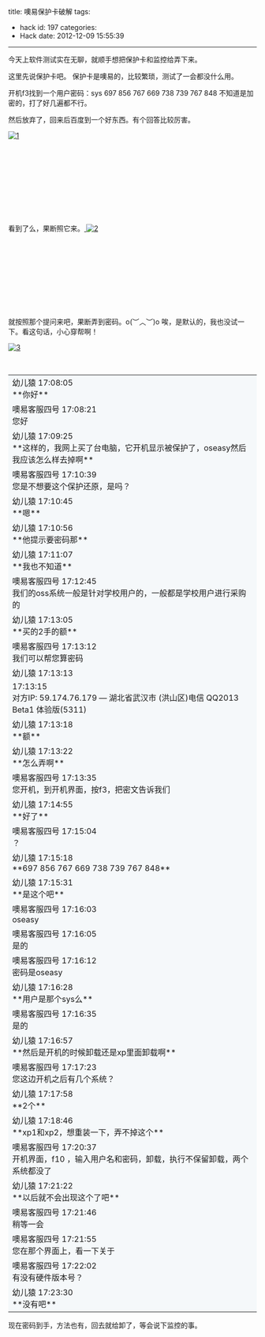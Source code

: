 title: 噢易保护卡破解
tags:
  - hack
id: 197
categories:
  - Hack
date: 2012-12-09 15:55:39
---

今天上软件测试实在无聊，就顺手想把保护卡和监控给弄下来。

这里先说保护卡吧。 保护卡是噢易的，比较繁琐，测试了一会都没什么用。

开机f3找到一个用户密码：sys 697 856 767 669 738 739 767 848 不知道是加密的，打了好几遍都不行。

然后放弃了，回来后百度到一个好东西。有个回答比较厉害。

[![](http://7xnueu.com1.z0.glb.clouddn.com/auto_save_image/2012/12/235546HVx.png "1")](http://7xnueu.com1.z0.glb.clouddn.com/auto_save_image/2012/12/235546HVx.png)

&nbsp;

&nbsp;

&nbsp;

&nbsp;

&nbsp;

看到了么，果断照它来。[
![](http://7xnueu.com1.z0.glb.clouddn.com/auto_save_image/2012/12/235547aSp.png "2")](http://7xnueu.com1.z0.glb.clouddn.com/auto_save_image/2012/12/235547aSp.png)

&nbsp;

&nbsp;

&nbsp;

&nbsp;

&nbsp;

就按照那个提问来吧，果断弄到密码。o(︶︿︶)o 唉，是默认的，我也没试一下。看这句话，小心穿帮啊！

[![](http://7xnueu.com1.z0.glb.clouddn.com/auto_save_image/2012/12/235551hzF.png "3")](http://7xnueu.com1.z0.glb.clouddn.com/auto_save_image/2012/12/235551hzF.png)

&nbsp;
<div id="Curpage">
<table id="ItemTable" width="100%" cellspacing="0">
<tbody>
<tr id="itemId_0" bgcolor="#f5f8fa">
<td id="tn">
<div>
<div>幼儿猿 17:08:05</div>
</div>
<div>**你好**</div></td>
</tr>
<tr id="itemId_1" bgcolor="#f5f8fa">
<td id="tn">
<div>
<div>噢易客服四号 17:08:21</div>
</div>
<div>您好</div></td>
</tr>
<tr id="itemId_2" bgcolor="#f5f8fa">
<td id="tn">
<div>
<div>幼儿猿 17:09:25</div>
</div>
<div>**这样的，我网上买了台电脑，它开机显示被保护了，oseasy然后我应该怎么样去掉啊**</div></td>
</tr>
<tr id="itemId_3" bgcolor="#f5f8fa">
<td id="tn">
<div>
<div>噢易客服四号 17:10:39</div>
</div>
<div>您是不想要这个保护还原，是吗？</div></td>
</tr>
<tr id="itemId_4" bgcolor="#f5f8fa">
<td id="tn">
<div>
<div>幼儿猿 17:10:45</div>
</div>
<div>**嗯**</div></td>
</tr>
<tr id="itemId_5" bgcolor="#f5f8fa">
<td id="tn">
<div>
<div>幼儿猿 17:10:56</div>
</div>
<div>**他提示要密码那**</div></td>
</tr>
<tr id="itemId_6" bgcolor="#f5f8fa">
<td id="tn">
<div>
<div>幼儿猿 17:11:07</div>
</div>
<div>**我也不知道**</div></td>
</tr>
<tr id="itemId_7" bgcolor="#f5f8fa">
<td id="tn">
<div>
<div>噢易客服四号 17:12:45</div>
</div>
<div>我们的oss系统一般是针对学校用户的，一般都是学校用户进行采购的</div></td>
</tr>
<tr id="itemId_8" bgcolor="#f5f8fa">
<td id="tn">
<div>
<div>幼儿猿 17:13:05</div>
</div>
<div>**买的2手的额**</div></td>
</tr>
<tr id="itemId_9" bgcolor="#f5f8fa">
<td id="tn">
<div>
<div>噢易客服四号 17:13:12</div>
</div>
<div>我们可以帮您算密码</div></td>
</tr>
<tr id="itemId_10" bgcolor="#f5f8fa">
<td id="tn">
<div>
<div>幼儿猿 17:13:13</div>
</div>
<div></div></td>
</tr>
<tr id="itemId_11" bgcolor="#f5f8fa">
<td id="tn">
<div>
<div>17:13:15</div>
</div>
<div>对方IP: 59.174.76.179 — 湖北省武汉市 (洪山区)电信 QQ2013 Beta1 体验版(5311)</div></td>
</tr>
<tr id="itemId_12" bgcolor="#f5f8fa">
<td id="tn">
<div>
<div>幼儿猿 17:13:18</div>
</div>
<div>**额**</div></td>
</tr>
<tr id="itemId_13" bgcolor="#f5f8fa">
<td id="tn">
<div>
<div>幼儿猿 17:13:22</div>
</div>
<div>**怎么弄啊**</div></td>
</tr>
<tr id="itemId_14" bgcolor="#f5f8fa">
<td id="tn">
<div>
<div>噢易客服四号 17:13:35</div>
</div>
<div>您开机，到开机界面，按f3，把密文告诉我们</div></td>
</tr>
<tr id="itemId_15" bgcolor="#f5f8fa">
<td id="tn">
<div>
<div>幼儿猿 17:14:55</div>
</div>
<div>**好了**</div></td>
</tr>
<tr id="itemId_16" bgcolor="#f5f8fa">
<td id="tn">
<div>
<div>噢易客服四号 17:15:04</div>
</div>
<div>？</div></td>
</tr>
<tr id="itemId_17" bgcolor="#f5f8fa">
<td id="tn">
<div>
<div>幼儿猿 17:15:18</div>
</div>
<div>**697 856 767 669 738 739 767 848**</div></td>
</tr>
<tr id="itemId_18" bgcolor="#f5f8fa">
<td id="tn">
<div>
<div>幼儿猿 17:15:31</div>
</div>
<div>**是这个吧**</div></td>
</tr>
<tr id="itemId_19" bgcolor="#f5f8fa">
<td id="tn">
<div>
<div>噢易客服四号 17:16:03</div>
</div>
<div>oseasy</div></td>
</tr>
<tr id="itemId_20" bgcolor="#f5f8fa">
<td id="tn">
<div>
<div>噢易客服四号 17:16:05</div>
</div>
<div>是的</div></td>
</tr>
<tr id="itemId_21" bgcolor="#f5f8fa">
<td id="tn">
<div>
<div>噢易客服四号 17:16:12</div>
</div>
<div>密码是oseasy</div></td>
</tr>
<tr id="itemId_22" bgcolor="#f5f8fa">
<td id="tn">
<div>
<div>幼儿猿 17:16:28</div>
</div>
<div>**用户是那个sys么**</div></td>
</tr>
<tr id="itemId_23" bgcolor="#f5f8fa">
<td id="tn">
<div>
<div>噢易客服四号 17:16:35</div>
</div>
<div>是的</div></td>
</tr>
<tr id="itemId_24" bgcolor="#f5f8fa">
<td id="tn">
<div>
<div>幼儿猿 17:16:57</div>
</div>
<div>**然后是开机的时候卸载还是xp里面卸载啊**</div></td>
</tr>
<tr id="itemId_25" bgcolor="#f5f8fa">
<td id="tn">
<div>
<div>噢易客服四号 17:17:23</div>
</div>
<div>您这边开机之后有几个系统？</div></td>
</tr>
<tr id="itemId_26" bgcolor="#f5f8fa">
<td id="tn">
<div>
<div>幼儿猿 17:17:58</div>
</div>
<div>**2个**</div></td>
</tr>
<tr id="itemId_27" bgcolor="#f5f8fa">
<td id="tn">
<div>
<div>幼儿猿 17:18:46</div>
</div>
<div>**xp1和xp2，想重装一下，弄不掉这个**</div></td>
</tr>
<tr id="itemId_28" bgcolor="#f5f8fa">
<td id="tn">
<div>
<div>噢易客服四号 17:20:37</div>
</div>
<div>开机界面，f10 ，输入用户名和密码，卸载，执行不保留卸载，两个系统都没了</div></td>
</tr>
<tr id="itemId_29" bgcolor="#f5f8fa">
<td id="tn">
<div>
<div>幼儿猿 17:21:22</div>
</div>
<div>**以后就不会出现这个了吧**</div></td>
</tr>
<tr id="itemId_30" bgcolor="#f5f8fa">
<td id="tn">
<div>
<div>噢易客服四号 17:21:46</div>
</div>
<div>稍等一会</div></td>
</tr>
<tr id="itemId_31" bgcolor="#f5f8fa">
<td id="tn">
<div>
<div>噢易客服四号 17:21:55</div>
</div>
<div>您在那个界面上，看一下关于</div></td>
</tr>
<tr id="itemId_32" bgcolor="#f5f8fa">
<td id="tn">
<div>
<div>噢易客服四号 17:22:02</div>
</div>
<div>有没有硬件版本号？</div></td>
</tr>
<tr id="itemId_33" bgcolor="#f5f8fa">
<td id="tn">
<div>
<div>幼儿猿 17:23:30</div>
</div>
<div>**没有吧**</div></td>
</tr>
</tbody>
</table>
</div>
现在密码到手，方法也有，回去就给卸了，等会说下监控的事。